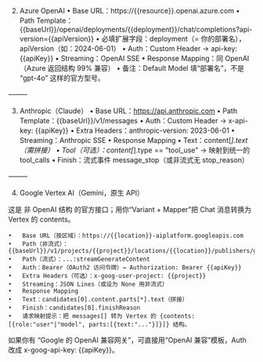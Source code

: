 2) Azure OpenAI
	•	Base URL：https://{{resource}}.openai.azure.com
	•	Path Template：{{baseUrl}}/openai/deployments/{{deployment}}/chat/completions?api-version={{apiVersion}}
	•	必填扩展字段：deployment（= 你的部署名），apiVersion（如：2024-06-01）
	•	Auth：Custom Header → api-key: {{apiKey}}
	•	Streaming：OpenAI SSE
	•	Response Mapping：同 OpenAI（Azure 返回结构 99% 兼容）
	•	备注：Default Model 填“部署名”，不是 “gpt-4o” 这样的官方型号。


⸻

3) Anthropic（Claude）
	•	Base URL：https://api.anthropic.com
	•	Path Template：{{baseUrl}}/v1/messages
	•	Auth：Custom Header → x-api-key: {{apiKey}}
	•	Extra Headers：anthropic-version: 2023-06-01
	•	Streaming：Anthropic SSE
	•	Response Mapping
	•	Text：content[*].text（需拼接）
	•	Tool（可选）：content[*].type == "tool_use" → 映射到统一的 tool_calls
	•	Finish：流式事件 message_stop（或非流式无 stop_reason）

⸻

4) Google Vertex AI（Gemini，原生 API）

这是 非 OpenAI 结构 的官方接口；用你“Variant + Mapper”把 Chat 消息转换为 Vertex 的 contents。

	•	Base URL（按区域）：https://{{location}}-aiplatform.googleapis.com
	•	Path（非流式）：{{baseUrl}}/v1/projects/{{project}}/locations/{{location}}/publishers/google/models/{{model}}:generateContent
	•	Path（流式）：...:streamGenerateContent
	•	Auth：Bearer（OAuth2 访问令牌）→ Authorization: Bearer {{apiKey}}
	•	Extra Headers（可选）：x-goog-user-project: {{project}}
	•	Streaming：JSON Lines（或设为 None 用非流式）
	•	Response Mapping
	•	Text：candidates[0].content.parts[*].text（拼接）
	•	Finish：candidates[0].finishReason
	•	请求映射提示：把 messages[] 转为 Vertex 的 {contents:[{role:"user"|"model", parts:[{text:"..."}]}]} 结构。

如果你有 “Google 的 OpenAI 兼容网关”，可直接用“OpenAI 兼容”模板，Auth 改成 x-goog-api-key: {{apiKey}}。
